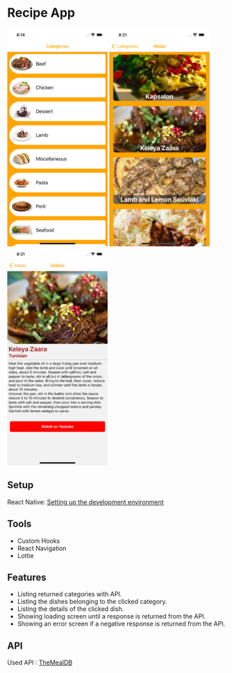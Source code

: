 # Recipe App

<img src="images/Categories.png" height="500"> <img src="images/Meals.png" height="500"> <img src="images/Details.png" height="500">

## Setup

React Native: [Setting up the development environment](https://reactnative.dev/docs/environment-setup)


## Tools

- Custom Hooks
- React Navigation
- Lottie


## Features

- Listing returned categories with API.
- Listing the dishes belonging to the clicked category.
- Listing the details of the clicked dish.
- Showing loading screen until a response is returned from the API.
- Showing an error screen if a negative response is returned from the API.

## API

Used API : [TheMealDB](https://www.themealdb.com/api.php)

